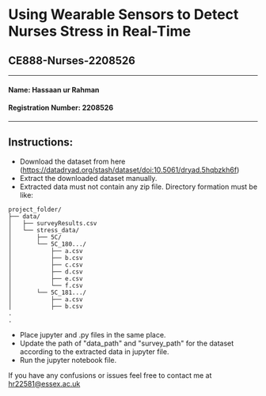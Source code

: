 # Using Wearable Sensors to Detect Nurses Stress in Real-Time
## CE888-Nurses-2208526
-------------------------------------------------------------

#### Name: Hassaan ur Rahman

#### Registration Number: 2208526

-------------------------------------------------------------

## Instructions:

- Download the dataset from here (https://datadryad.org/stash/dataset/doi:10.5061/dryad.5hqbzkh6f)
- Extract the downloaded dataset manually.
- Extracted data must not contain any zip file. Directory formation must be like:
```
project_folder/
├── data/
│   ├── surveyResults.csv
│   └── stress_data/
│       ├── 5C/
│       └── 5C_180.../
│           ├── a.csv
│           ├── b.csv
│           ├── c.csv
│           ├── d.csv
│           ├── e.csv
│           └── f.csv
│       └── 5C_181.../
│           ├── a.csv
│           ├── b.csv
.
.
```
- Place jupyter and .py files in the same place.
- Update the path of "data_path" and "survey_path" for the dataset according to the extracted data in jupyter file.
- Run the jupyter notebook file.

If you have any confusions or issues feel free to contact me at hr22581@essex.ac.uk
